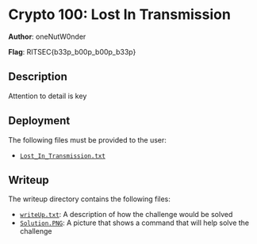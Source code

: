 # Crypto 100: Lost In Transmission
**Author**: oneNutW0nder

**Flag**: RITSEC{b33p_b00p_b00p_b33p}

## Description
Attention to detail is key

## Deployment
The following files must be provided to the user:
- [`Lost_In_Transmission.txt`](./Lost_In_Transmission.txt)

## Writeup
The writeup directory contains the following files:
- [`writeUp.txt`](./writeup/writeUp.txt): A description of how the challenge
  would be solved
- [`Solution.PNG`](./writeup/Solution.PNG): A picture that shows a command that
  will help solve the challenge